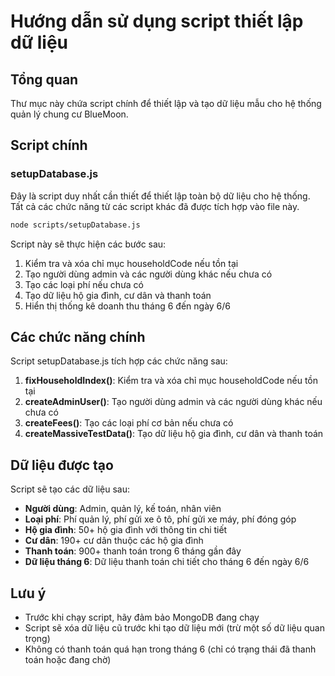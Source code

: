 # Hướng dẫn sử dụng script thiết lập dữ liệu

## Tổng quan

Thư mục này chứa script chính để thiết lập và tạo dữ liệu mẫu cho hệ thống quản lý chung cư BlueMoon.

## Script chính

### setupDatabase.js

Đây là script duy nhất cần thiết để thiết lập toàn bộ dữ liệu cho hệ thống. Tất cả các chức năng từ các script khác đã được tích hợp vào file này.

```bash
node scripts/setupDatabase.js
```

Script này sẽ thực hiện các bước sau:
1. Kiểm tra và xóa chỉ mục householdCode nếu tồn tại
2. Tạo người dùng admin và các người dùng khác nếu chưa có
3. Tạo các loại phí nếu chưa có
4. Tạo dữ liệu hộ gia đình, cư dân và thanh toán
5. Hiển thị thống kê doanh thu tháng 6 đến ngày 6/6

## Các chức năng chính

Script setupDatabase.js tích hợp các chức năng sau:

1. **fixHouseholdIndex()**: Kiểm tra và xóa chỉ mục householdCode nếu tồn tại
2. **createAdminUser()**: Tạo người dùng admin và các người dùng khác nếu chưa có
3. **createFees()**: Tạo các loại phí cơ bản nếu chưa có
4. **createMassiveTestData()**: Tạo dữ liệu hộ gia đình, cư dân và thanh toán

## Dữ liệu được tạo

Script sẽ tạo các dữ liệu sau:

- **Người dùng**: Admin, quản lý, kế toán, nhân viên
- **Loại phí**: Phí quản lý, phí gửi xe ô tô, phí gửi xe máy, phí đóng góp
- **Hộ gia đình**: 50+ hộ gia đình với thông tin chi tiết
- **Cư dân**: 190+ cư dân thuộc các hộ gia đình
- **Thanh toán**: 900+ thanh toán trong 6 tháng gần đây
- **Dữ liệu tháng 6**: Dữ liệu thanh toán chi tiết cho tháng 6 đến ngày 6/6

## Lưu ý

- Trước khi chạy script, hãy đảm bảo MongoDB đang chạy
- Script sẽ xóa dữ liệu cũ trước khi tạo dữ liệu mới (trừ một số dữ liệu quan trọng)
- Không có thanh toán quá hạn trong tháng 6 (chỉ có trạng thái đã thanh toán hoặc đang chờ) 